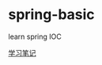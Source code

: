 # spring-basic
learn spring IOC  

[学习笔记](https://blog.csdn.net/weixin_45496190/article/details/107071204)
